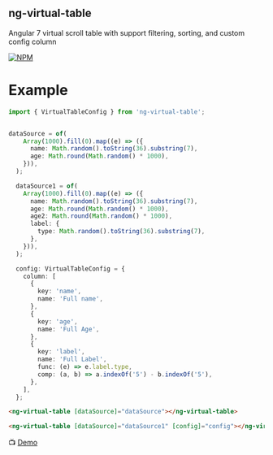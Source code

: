 ## ng-virtual-table

Angular 7 virtual scroll table with support filtering, sorting, and custom config column

[![NPM](https://nodei.co/npm/ng-virtual-table.png?downloads=true&downloadRank=true&stars=true)](https://nodei.co/npm/ng-virtual-table/)

# Example

```typescript
import { VirtualTableConfig } from 'ng-virtual-table';


dataSource = of(
    Array(1000).fill(0).map((e) => ({
      name: Math.random().toString(36).substring(7),
      age: Math.round(Math.random() * 1000),
    })),
  );

  dataSource1 = of(
    Array(1000).fill(0).map((e) => ({
      name: Math.random().toString(36).substring(7),
      age: Math.round(Math.random() * 1000),
      age2: Math.round(Math.random() * 1000),
      label: {
        type: Math.random().toString(36).substring(7),
      },
    })),
  );

  config: VirtualTableConfig = {
    column: [
      {
        key: 'name',
        name: 'Full name',
      },
      {
        key: 'age',
        name: 'Full Age',
      },
      {
        key: 'label',
        name: 'Full Label',
        func: (e) => e.label.type,
        comp: (a, b) => a.indexOf('5') - b.indexOf('5'),
      },
    ],
  };

```

```html
<ng-virtual-table [dataSource]="dataSource"></ng-virtual-table>

<ng-virtual-table [dataSource]="dataSource1" [config]="config"></ng-virtual-table>
```

📺 [Demo](https://pxyup.github.io/ng-virtual-table)